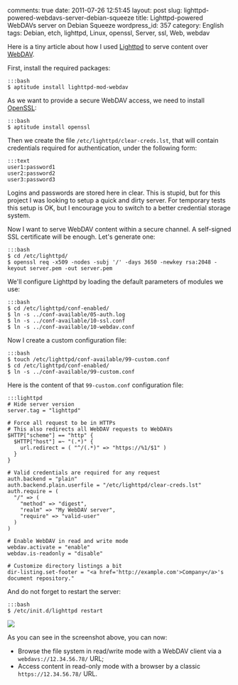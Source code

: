 comments: true
date: 2011-07-26 12:51:45
layout: post
slug: lighttpd-powered-webdavs-server-debian-squeeze
title: Lighttpd-powered WebDAVs server on Debian Squeeze
wordpress_id: 357
category: English
tags: Debian, etch, lighttpd, Linux, openssl, Server, ssl, Web, webdav

Here is a tiny article about how I used [Lighttpd](http://www.lighttpd.net) to serve content over [WebDAV](http://wikipedia.org/wiki/WebDAV).

First, install the required packages:

    :::bash
    $ aptitude install lighttpd-mod-webdav

As we want to provide a secure WebDAV access, we need to install [OpenSSL](http://www.openssl.org):

    :::bash
    $ aptitude install openssl

Then we create the file `/etc/lighttpd/clear-creds.lst`, that will contain credentials required for authentication, under the following form:

    :::text
    user1:password1
    user2:password2
    user3:password3

Logins and passwords are stored here in clear. This is stupid, but for this project I was looking to setup a quick and dirty server. For temporary tests this setup is OK, but I encourage you to switch to a better credential storage system.

Now I want to serve WebDAV content within a secure channel. A self-signed SSL certificate will be enough. Let's generate one:

    :::bash
    $ cd /etc/lighttpd/
    $ openssl req -x509 -nodes -subj '/' -days 3650 -newkey rsa:2048 -keyout server.pem -out server.pem

We'll configure Lighttpd by loading the default parameters of modules we use:

    :::bash
    $ cd /etc/lighttpd/conf-enabled/
    $ ln -s ../conf-available/05-auth.log
    $ ln -s ../conf-available/10-ssl.conf
    $ ln -s ../conf-available/10-webdav.conf

Now I create a custom configuration file:

    :::bash
    $ touch /etc/lighttpd/conf-available/99-custom.conf
    $ cd /etc/lighttpd/conf-enabled/
    $ ln -s ../conf-available/99-custom.conf

Here is the content of that `99-custom.conf` configuration file:

    :::lighttpd
    # Hide server version
    server.tag = "lighttpd"

    # Force all request to be in HTTPs
    # This also redirects all WebDAV requests to WebDAVs
    $HTTP["scheme"] == "http" {
      $HTTP["host"] =~ "(.*)" {
        url.redirect = ( "^/(.*)" => "https://%1/$1" )
      }
    }

    # Valid credentials are required for any request
    auth.backend = "plain"
    auth.backend.plain.userfile = "/etc/lighttpd/clear-creds.lst"
    auth.require = (
      "/" => (
        "method" => "digest",
        "realm" => "My WebDAV server",
        "require" => "valid-user"
      )
    )

    # Enable WebDAV in read and write mode
    webdav.activate = "enable"
    webdav.is-readonly = "disable"

    # Customize directory listings a bit
    dir-listing.set-footer = "<a href='http://example.com'>Company</a>'s document repository."

And do not forget to restart the server:

    :::bash
    $ /etc/init.d/lighttpd restart

[![](http://kevin.deldycke.com/wp-content/uploads/2011/07/lighttpd-webdav-server-300x232.png)](http://kevin.deldycke.com/wp-content/uploads/2011/07/lighttpd-webdav-server.png)

As you can see in the screenshot above, you can now:

  * Browse the file system in read/write mode with a WebDAV client via a `webdavs://12.34.56.78/` URL;
  * Access content in read-only mode with a browser by a classic `https://12.34.56.78/` URL.

